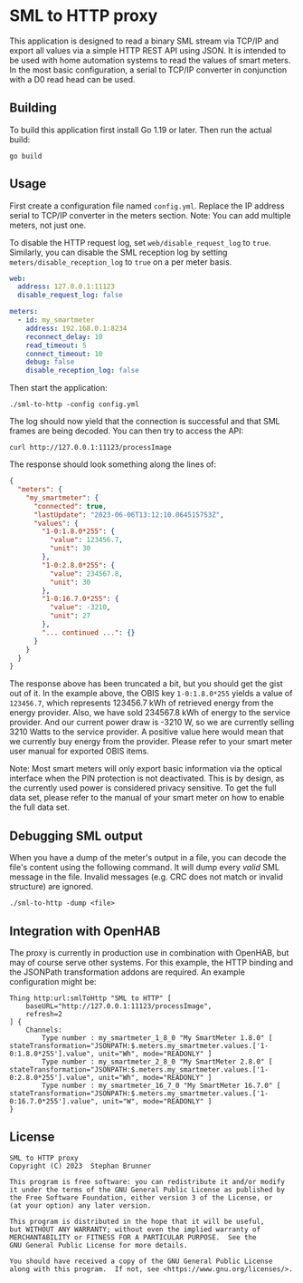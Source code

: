 # SML to HTTP proxy

This application is designed to read a binary SML stream via TCP/IP and export all values via a simple HTTP REST API using JSON.
It is intended to be used with home automation systems to read the values of smart meters.
In the most basic configuration, a serial to TCP/IP converter in conjunction with a D0 read head can be used.

## Building

To build this application first install Go 1.19 or later.
Then run the actual build:

```shell
go build
```

## Usage

First create a configuration file named `config.yml`.
Replace the IP address serial to TCP/IP converter in the meters section.
Note: You can add multiple meters, not just one.

To disable the HTTP request log, set `web/disable_request_log` to `true`.
Similarly, you can disable the SML reception log by setting `meters/disable_reception_log` to `true` on a per meter basis.

```yaml
web:
  address: 127.0.0.1:11123
  disable_request_log: false

meters:
  - id: my_smartmeter
    address: 192.168.0.1:8234
    reconnect_delay: 10
    read_timeout: 5
    connect_timeout: 10
    debug: false
    disable_reception_log: false
```

Then start the application:

```shell
./sml-to-http -config config.yml
```

The log should now yield that the connection is successful and that SML frames are being decoded.
You can then try to access the API:

```shell
curl http://127.0.0.1:11123/processImage
```

The response should look something along the lines of:

```json
{
  "meters": {
    "my_smartmeter": {
      "connected": true,
      "lastUpdate": "2023-06-06T13:12:10.064515753Z",
      "values": {
        "1-0:1.8.0*255": {
          "value": 123456.7,
          "unit": 30
        },
        "1-0:2.8.0*255": {
          "value": 234567.8,
          "unit": 30
        },
        "1-0:16.7.0*255": {
          "value": -3210,
          "unit": 27
        },
        "... continued ...": {}
      }
    }
  }
}
```

The response above has been truncated a bit, but you should get the gist out of it.
In the example above, the OBIS key `1-0:1.8.0*255` yields a value of `123456.7`, which represents 123456.7 kWh of retrieved energy from the energy provider.
Also, we have sold 234567.8 kWh of energy to the service provider.
And our current power draw is -3210 W, so we are currently selling 3210 Watts to the service provider.
A positive value here would mean that we currently buy energy from the provider.
Please refer to your smart meter user manual for exported OBIS items.

Note:
Most smart meters will only export basic information via the optical interface when the PIN protection is not deactivated.
This is by design, as the currently used power is considered privacy sensitive.
To get the full data set, please refer to the manual of your smart meter on how to enable the full data set.

## Debugging SML output

When you have a dump of the meter's output in a file, you can decode the file's content using the following command.
It will dump every *valid* SML message in the file.
Invalid messages (e.g. CRC does not match or invalid structure) are ignored.

```shell
./sml-to-http -dump <file>
```

## Integration with OpenHAB

The proxy is currently in production use in combination with OpenHAB, but may of course serve other systems.
For this example, the HTTP binding and the JSONPath transformation addons are required.
An example configuration might be:

```text
Thing http:url:smlToHttp "SML to HTTP" [
    baseURL="http://127.0.0.1:11123/processImage",
    refresh=2
] {
    Channels:
        Type number : my_smartmeter_1_8_0 "My SmartMeter 1.8.0" [ stateTransformation="JSONPATH:$.meters.my_smartmeter.values.['1-0:1.8.0*255'].value", unit="Wh", mode="READONLY" ]
        Type number : my_smartmeter_2_8_0 "My SmartMeter 2.8.0" [ stateTransformation="JSONPATH:$.meters.my_smartmeter.values.['1-0:2.8.0*255'].value", unit="Wh", mode="READONLY" ]
        Type number : my_smartmeter_16_7_0 "My SmartMeter 16.7.0" [ stateTransformation="JSONPATH:$.meters.my_smartmeter.values.['1-0:16.7.0*255'].value", unit="W", mode="READONLY" ]
}
```

## License

    SML to HTTP proxy
    Copyright (C) 2023  Stephan Brunner

    This program is free software: you can redistribute it and/or modify
    it under the terms of the GNU General Public License as published by
    the Free Software Foundation, either version 3 of the License, or
    (at your option) any later version.

    This program is distributed in the hope that it will be useful,
    but WITHOUT ANY WARRANTY; without even the implied warranty of
    MERCHANTABILITY or FITNESS FOR A PARTICULAR PURPOSE.  See the
    GNU General Public License for more details.

    You should have received a copy of the GNU General Public License
    along with this program.  If not, see <https://www.gnu.org/licenses/>.
